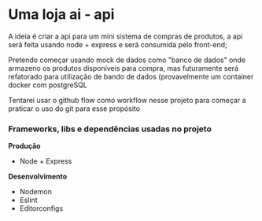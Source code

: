 # Uma loja ai - api

A ideia é criar a api para um mini sistema de compras de produtos, a api será feita usando node + express e será consumida pelo front-end;

Pretendo começar usando mock de dados como "banco de dados" onde armazeno os produtos disponíveis para compra, mas futuramente será refatorado para utilização de bando de dados (provavelmente um container docker com postgreSQL

Tentarei usar o github flow como workflow nesse projeto para começar a praticar o uso do git para esse propósito

### Frameworks, libs e dependências usadas no projeto

**Produção**

- Node + Express

**Desenvolvimento**

- Nodemon
- Eslint
- Editorconfigs
